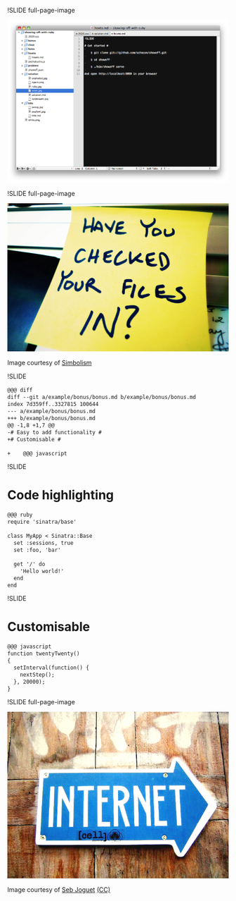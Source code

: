 !SLIDE full-page-image

![Text editor](texteditor.png "Text editor")


!SLIDE full-page-image

![Have you checked your files in?](checked_in.jpg "With showoff you can")

Image courtesy of [Simbolism](http://www.flickr.com/people/simbolism/)


!SLIDE

    @@@ diff
    diff --git a/example/bonus/bonus.md b/example/bonus/bonus.md
    index 7d359ff..3327815 100644
    --- a/example/bonus/bonus.md
    +++ b/example/bonus/bonus.md
    @@ -1,8 +1,7 @@
    -# Easy to add functionality #
    +# Customisable #

    +    @@@ javascript

!SLIDE

# Code highlighting #

    @@@ ruby
    require 'sinatra/base'

    class MyApp < Sinatra::Base
      set :sessions, true
      set :foo, 'bar'

      get '/' do
        'Hello world!'
      end
    end


!SLIDE

# Customisable #

    @@@ javascript
    function twentyTwenty()
    {
      setInterval(function() {
        nextStep();
      }, 20000);
    }


!SLIDE full-page-image

![Web](internet.jpg "Web")

Image courtesy of <span xmlns:cc="http://creativecommons.org/ns#" about="http://www.flickr.com/photos/sebjoguet/162330937/"><a rel="cc:attributionURL" href="http://www.flickr.com/photos/sebjoguet/">Seb Joguet</a> <a rel="license" href="http://creativecommons.org/licenses/by-nc/2.0/">(CC)</a></span>
